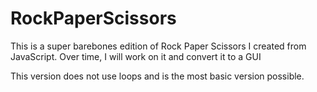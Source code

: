 # RockPaperScissors

This is a super barebones edition of Rock Paper Scissors I created from JavaScript. Over time, I will work on it and convert it to a GUI

This version does not use loops and is the most basic version possible.